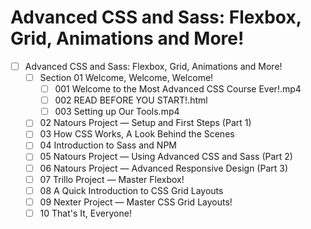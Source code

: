 # Advanced CSS and Sass: Flexbox, Grid, Animations and More!

- [ ] Advanced CSS and Sass: Flexbox, Grid, Animations and More!
  - [ ] Section 01 Welcome, Welcome, Welcome!
    - [ ] 001 Welcome to the Most Advanced CSS Course Ever!.mp4
    - [ ] 002 READ BEFORE YOU START!.html
    - [ ] 003 Setting up Our Tools.mp4
  - [ ] 02 Natours Project — Setup and First Steps (Part 1)
  - [ ] 03 How CSS Works, A Look Behind the Scenes
  - [ ] 04 Introduction to Sass and NPM
  - [ ] 05 Natours Project — Using Advanced CSS and Sass (Part 2)
  - [ ] 06 Natours Project — Advanced Responsive Design (Part 3)
  - [ ] 07 Trillo Project — Master Flexbox!
  - [ ] 08 A Quick Introduction to CSS Grid Layouts
  - [ ] 09 Nexter Project — Master CSS Grid Layouts!
  - [ ] 10 That's It, Everyone!
